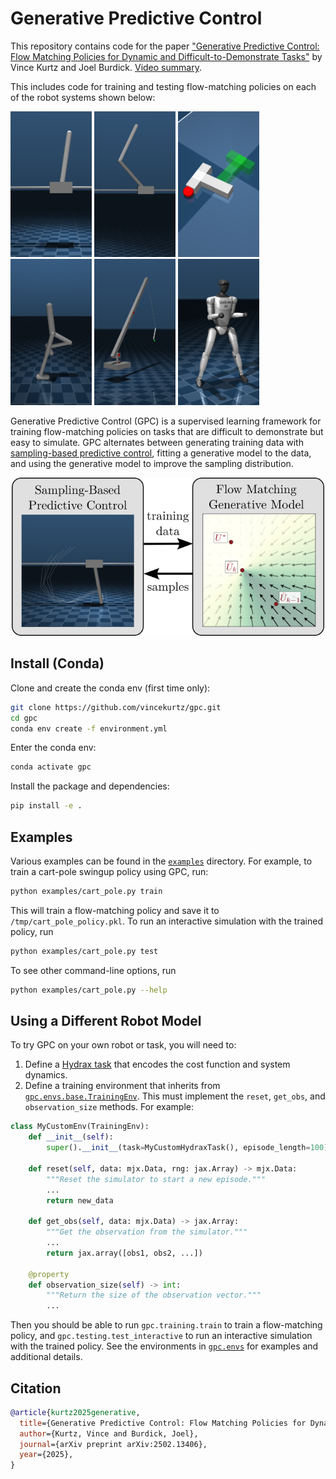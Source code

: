 # Generative Predictive Control

This repository contains code for the paper ["Generative Predictive Control: Flow
Matching Policies for Dynamic and Difficult-to-Demonstrate Tasks"](https://arxiv.org/abs/2502.13406)
by Vince Kurtz and Joel Burdick. [Video summary](https://youtu.be/mjL7CF877Ow).

This includes code for training and testing flow-matching policies on each of
the robot systems shown below:

[<img src="img/cart_pole.png" width="130">](examples/cart_pole.py)
[<img src="img/double_cart_pole.png" width="130">](examples/double_cart_pole.py)
[<img src="img/pusht.png" width="130">](examples/pusht.py)
[<img src="img/walker.png" width="130">](examples/walker.py)
[<img src="img/crane.png" width="130">](examples/crane.py)
[<img src="img/humanoid.png" width="130">](examples/humanoid.py)

Generative Predictive Control (GPC) is a supervised learning framework for
training flow-matching policies on tasks that are difficult to demonstrate but
easy to simulate. GPC alternates between generating training data with
[sampling-based predictive control](https://github.com/vincekurtz/hydrax),
fitting a generative model to the data, and using the generative model to
improve the sampling distribution.

<div align="center">
<img src="img/summary.png" width="500">
</div>

## Install (Conda)

Clone and create the conda env (first time only):
```bash
git clone https://github.com/vincekurtz/gpc.git
cd gpc
conda env create -f environment.yml
```

Enter the conda env:

```bash
conda activate gpc
```

Install the package and dependencies:

```bash
pip install -e .
```

## Examples

Various examples can be found in the [`examples`](examples) directory. For
example, to train a cart-pole swingup policy using GPC, run:

```bash
python examples/cart_pole.py train
```

This will train a flow-matching policy and save it to
`/tmp/cart_pole_policy.pkl`. To run an interactive simulation with the trained
policy, run

```bash
python examples/cart_pole.py test
```

To see other command-line options, run

```bash
python examples/cart_pole.py --help
```

## Using a Different Robot Model

To try GPC on your own robot or task, you will need to:

1. Define a [Hydrax
   task](https://github.com/vincekurtz/hydrax?tab=readme-ov-file#design-your-own-task)
   that encodes the cost function and system dynamics.
2. Define a training environment that inherits from
   [`gpc.envs.base.TrainingEnv`](gpc/envs/base.py). This must implement the
   `reset`, `get_obs`, and `observation_size` methods. For example:

```python
class MyCustomEnv(TrainingEnv):
    def __init__(self):
        super().__init__(task=MyCustomHydraxTask(), episode_length=100)

    def reset(self, data: mjx.Data, rng: jax.Array) -> mjx.Data:
        """Reset the simulator to start a new episode."""
        ...
        return new_data

    def get_obs(self, data: mjx.Data) -> jax.Array:
        """Get the observation from the simulator."""
        ...
        return jax.array([obs1, obs2, ...])

    @property
    def observation_size(self) -> int:
        """Return the size of the observation vector."""
        ...
```

Then you should be able to run `gpc.training.train` to train a flow-matching
policy, and `gpc.testing.test_interactive` to run an interactive simulation with
the trained policy. See the environments in [`gpc.envs`](gpc/envs) for examples
and additional details.

## Citation

```bibtex
@article{kurtz2025generative,
  title={Generative Predictive Control: Flow Matching Policies for Dynamic and Difficult-to-Demonstrate Task},
  author={Kurtz, Vince and Burdick, Joel},
  journal={arXiv preprint arXiv:2502.13406},
  year={2025},
}
```

